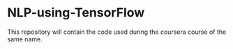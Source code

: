 # NLP-using-TensorFlow
This repository will contain the code used during the coursera course of the same name.

